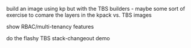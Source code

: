 build an image using kp but with the TBS builders - maybe some sort of exercise to comare the layers in the kpack vs. TBS images

show RBAC/multi-tenancy features

do the flashy TBS stack-changeout demo
